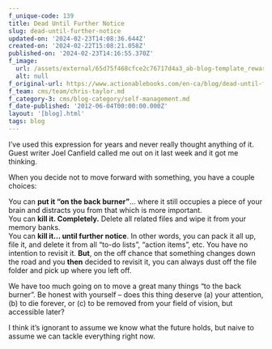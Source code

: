 ```yaml
---
f_unique-code: 139
title: Dead Until Further Notice
slug: dead-until-further-notice
updated-on: '2024-02-23T14:08:36.644Z'
created-on: '2024-02-22T15:08:21.058Z'
published-on: '2024-02-23T14:16:55.370Z'
f_image:
  url: /assets/external/65d75f468cfce2c76717d4a3_ab-blog-template_reward.jpeg
  alt: null
f_original-url: https://www.actionablebooks.com/en-ca/blog/dead-until-further-notice/
f_team: cms/team/chris-taylor.md
f_category-3: cms/blog-category/self-management.md
f_date-published: '2012-06-04T00:00:00.000Z'
layout: '[blog].html'
tags: blog
---
```


I’ve used this expression for years and never really thought anything of it. Guest writer Joel Canfield called me out on it last week and it got me thinking.

When you decide not to move forward with something, you have a couple choices:

You can **put it “on the back burner”**… where it still occupies a piece of your brain and distracts you from that which is more important.  
You can **kill it. Completely.** Delete all related files and wipe it from your memory banks.  
You can **kill it… until further notice**. In other words, you can pack it all up, file it, and delete it from all “to-do lists”, “action items”, etc. You have no intention to revisit it. **But**, on the off chance that something changes down the road and you **then** decided to revisit it, you can always dust off the file folder and pick up where you left off.

We have too much going on to move a great many things “to the back burner”. Be honest with yourself – does this thing deserve (a) your attention, (b) to die forever, or (c) to be removed from your field of vision, but accessible later?

I think it’s ignorant to assume we know what the future holds, but naive to assume we can tackle everything right now.
